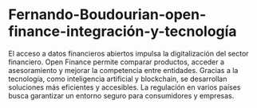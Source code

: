 # Fernando-Boudourian-open-finance-integración-y-tecnología
El acceso a datos financieros abiertos impulsa la digitalización del sector financiero. Open Finance permite comparar productos, acceder a asesoramiento y mejorar la competencia entre entidades. Gracias a la tecnología, como inteligencia artificial y blockchain, se desarrollan soluciones más eficientes y accesibles. La regulación en varios países busca garantizar un entorno seguro para consumidores y empresas.
